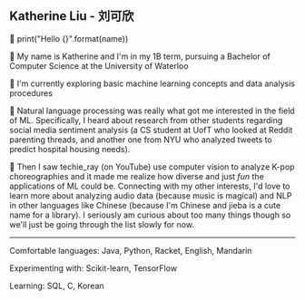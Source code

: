 ## Katherine Liu - 刘可欣

<!--
**kkatherineliu/kkatherineliu** is a ✨ _special_ ✨ repository because its `README.md` (this file) appears on your GitHub profile.

Here are some ideas to get you started:

- 🔭 I’m currently working on ... 
- 🌱 I’m currently learning ...
- 👯 I’m looking to collaborate on ...
- 🤔 I’m looking for help with ...
- 💬 Ask me about ...
- 📫 How to reach me: ...
- 😄 Pronouns: ...
- ⚡ Fun fact: ...
-->

💬 print("Hello {}".format(name))

🌻 My name is Katherine and I'm in my 1B term, pursuing a Bachelor of Computer Science at the University of Waterloo

🌱 I'm currently exploring basic machine learning concepts and data analysis procedures

🐣 Natural language processing was really what got me interested in the field of ML. Specifically, I heard about research from other students regarding social media sentiment analysis (a CS student at UofT who looked at Reddit parenting threads, and another one from NYU who analyzed tweets to predict hospital housing needs). 

💃 Then I saw techie_ray (on YouTube) use computer vision to analyze K-pop choreographies and it made me realize how diverse and just _fun_ the applications of ML could be. Connecting with my other interests, I'd love to learn more about analyzing audio data (because music is magical) and NLP in other languages like Chinese (because I'm Chinese and jieba is a cute name for a library). I seriously am curious about too many things though so we'll just be going through the list slowly for now.

<hr>

Comfortable languages: Java, Python, Racket, English, Mandarin

Experimenting with: Scikit-learn, TensorFlow

Learning: SQL, C, Korean



